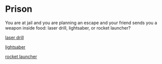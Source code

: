 # Prison

You are at jail and you are planning an escape and your friend sends you a weapon inside food: laser drill, lightsaber, or rocket launcher?

[laser drill](laser-drill.md)

[lightsaber](lightsaber.md)

[rocket launcher](rocket-launcher.md)